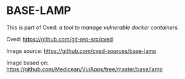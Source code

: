 # BASE-LAMP

This is part of Cved: *a tool to manage vulnerable docker containers.*

Cved: https://github.com/git-rep-src/cved

Image source: https://github.com/cved-sources/base-lamp

Image based on: https://github.com/Medicean/VulApps/tree/master/base/lamp
